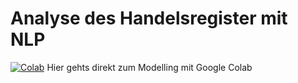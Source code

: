 # Analyse des Handelsregister mit NLP

[![Colab](https://colab.research.google.com/assets/colab-badge.svg)](https://colab.research.google.com//github.com/marrvinn/hareg-nlp/blob/master/mycode/05_modell_colab.ipynb) Hier gehts direkt zum Modelling mit Google Colab
